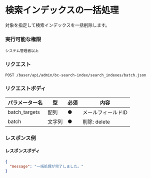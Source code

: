 # 検索インデックスの一括処理

対象を指定して検索インデックスを一括削除します。


### 実行可能な権限
```
システム管理者以上
```

### リクエスト
```
POST /baser/api/admin/bc-search-index/search_indexes/batch.json
```

### リクエストボディ

| パラメーター名       | 型     | 必須    | 内容         |
|---------------|-------|-------|------------|
| batch_targets | 配列   | ●     | メールフィールドID |
| batch         | 文字列 | ●     | 削除: delete |


### レスポンス例
#### レスポンスボディ
```json
{
  "message": "一括処理が完了しました。"
}

```
